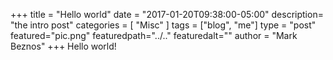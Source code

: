 +++
title = "Hello world"
date = "2017-01-20T09:38:00-05:00"
description=  "the intro post"
categories = [
    "Misc"
]
tags = ["blog", "me"]
type = "post"
featured="pic.png"
featuredpath="../.."
featuredalt=""
author = "Mark Beznos"
+++
Hello world!

